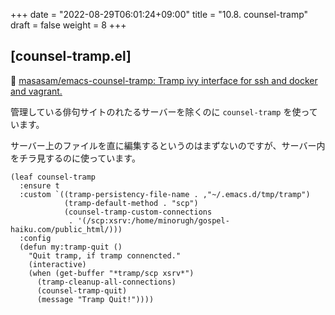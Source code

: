 +++
date = "2022-08-29T06:01:24+09:00"
title = "10.8. counsel-tramp"
draft = false
weight = 8
+++
## [counsel-tramp.el] 
🔗 [masasam/emacs-counsel-tramp: Tramp ivy interface for ssh and docker and ‎vagrant.](https://github.com/masasam/emacs-counsel-tramp) 

管理している俳句サイトのれたるサーバーを除くのに `counsel-tramp` を使っています。

サーバー上のファイルを直に編集するというのはまずないのですが、サーバー内をチラ見するのに使っています。

```elisp
(leaf counsel-tramp
  :ensure t
  :custom `((tramp-persistency-file-name . ,"~/.emacs.d/tmp/tramp")
	        (tramp-default-method . "scp")
	        (counsel-tramp-custom-connections
	         . '(/scp:xsrv:/home/minorugh/gospel-haiku.com/public_html/)))
  :config
  (defun my:tramp-quit ()
	"Quit tramp, if tramp connencted."
	(interactive)
	(when (get-buffer "*tramp/scp xsrv*")
	  (tramp-cleanup-all-connections)
	  (counsel-tramp-quit)
	  (message "Tramp Quit!"))))
```
